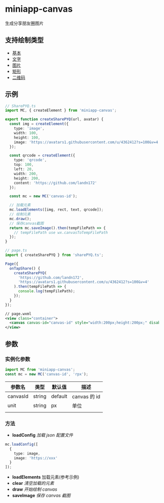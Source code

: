 # miniapp-canvas

生成分享朋友圈图片

## 支持绘制类型

- [基本](elements/base.md)
- [文字](elements/text.md)
- [图片](elements/image.md)
- [矩形](elements/rect.md)
- [二维码](elements/qrcode.md)

## 示例

```ts
// SharePYQ.ts
import MC, { createElement } from 'miniapp-canvas';

export function createSharePYQ(url, avatar) {
  const img = createElement({
    type: 'image',
    width: 100,
    height: 100,
    image: 'https://avatars1.githubusercontent.com/u/4362412?s=100&v=4'
  });

  const qrcode = createElement({
    type: 'qrcode',
    top: 100,
    left: 20,
    width: 200,
    height: 200,
    content: 'https://github.com/landn172'
  });

  const mc = new MC('canvas-id');

  // 加载元素
  mc.loadElements([img, rect, text, qrcode]);
  // 绘制元素
  mc.draw();
  // 保存canvas截图
  return mc.saveImage().then(tempFilePath => {
    // tempFilePath use wx.canvasToTempFilePath
  });
}
```

```ts
// page.ts
import { createSharePYQ } from 'sharePYQ.ts';

Page({
  onTapShare() {
    createSharePYQ(
      'https://github.com/landn172',
      'https://avatars1.githubusercontent.com/u/4362412?s=100&v=4'
    ).then(tempFilePath => {
      console.log(tempFilePath);
    });
  }
});
```

```xml
// page.wxml
<view class="container">
  <canvas canvas-id="canvas-id" style="width:200px;height:200px;" disable-scroll="true"></canvas>
</view>
```

## 参数

### 实例化参数

```ts
import MC from 'miniapp-canvas';
const mc = new MC('canvas-id', 'rpx');
```

| 参数名   | 类型   | 默认值  | 描述         |
| -------- | ------ | ------- | ------------ |
| canvasId | string | default | canvas 的 id |
| unit     | string | px      | 单位         |
|          |        |         |              |

### 方法

- **loadConfig** _加载 json 配置文件_

```ts
mc.loadConfig([
  {
    type: image,
    image: 'https://xxx'
  }
]);
```

- **loadElements** 加载元素(参考示例)
- **clear** _清空加载的元素_
- **draw** _开始绘制 canvas_
- **saveImage** _保存 canvas 截图_
